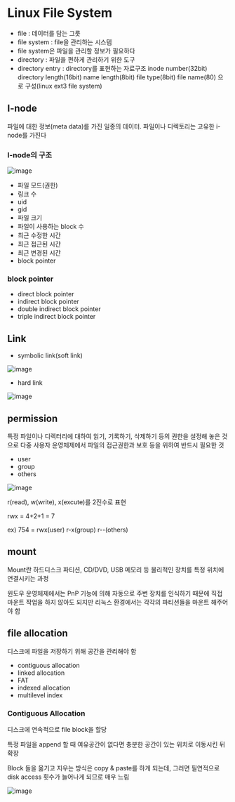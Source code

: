 # Linux File System

- file : 데이터를 담는 그릇
- file system : file을 관리하는 시스템
- file system은 파일을 관리할 정보가 필요하다
- directory : 파일을 편하게 관리하기 위한 도구
- directory entry : directory를 표현하는 자료구조
inode number(32bit) directory length(16bit) name length(8bit) file type(8bit) file name(80) 으로 구성(linux ext3 file system)

## I-node

파일에 대한 정보(meta data)를 가진 일종의 데이터. 파일이나 디렉토리는 고유한 i-node를 가진다

### I-node의 구조

![image](https://user-images.githubusercontent.com/66311161/169557256-dfcd8913-fb7d-480d-94b5-f23f3bbb5b0d.png)

- 파일 모드(권한)
- 링크 수
- uid
- gid
- 파일 크기
- 파일이 사용하는 block 수
- 최근 수정한 시간
- 최근 접근된 시간
- 최근 변경된 시간
- block pointer

### block pointer

- direct block pointer
- indirect block pointer
- double indirect block pointer
- triple indirect block pointer

## Link

- symbolic link(soft link)

![image](https://user-images.githubusercontent.com/66311161/169557344-6003c641-29ce-40df-9b49-853c4cbe7988.png)

- hard link

![image](https://user-images.githubusercontent.com/66311161/169557427-f08f169e-12cd-497c-83e8-ff4a9580a600.png)


## permission

특정 파일이나 디렉터리에 대하여 읽기, 기록하기, 삭제하기 등의 권한을 설정해 놓은 것으로 다중 사용자 운영체제에서 파일의 접근권한과 보호 등을 위하여 반드시 필요한 것

- user
- group
- others

![image](https://user-images.githubusercontent.com/66311161/169557487-3974e783-a106-4520-9ce1-2b20e57efa8f.png)


r(read), w(write), x(excute)를 2진수로 표현

rwx = 4+2+1 = 7

ex) 754 = rwx(user) r-x(group) r--(others)

## mount

Mount란 하드디스크 파티션, CD/DVD, USB 메모리 등 물리적인 장치를 특정 위치에 연결시키는 과정

윈도우 운영체제에서는 PnP 기능에 의해 자동으로 주변 장치를 인식하기 때문에 직접 마운트 작업을 하지 않아도 되지만 리눅스 환경에서는 각각의 파티션들을 마운트 해주어야 함

## file allocation

디스크에 파일을 저장하기 위해 공간을 관리해야 함

- contiguous allocation
- linked allocation
- FAT
- indexed allocation
- multilevel index

### Contiguous Allocation

디스크에 연속적으로 file block을 할당

특정 파일을 append 할 때 여유공간이 없다면 충분한 공간이 있는 위치로 이동시킨 뒤 확장

Block 들을 옮기고 지우는 방식은 copy & paste를 하게 되는데, 
그러면 필연적으로 disk access 횟수가 늘어나게 되므로 매우 느림

![image](https://user-images.githubusercontent.com/66311161/169557871-2502beea-d382-4cd8-a746-b321c5bf7590.png)




